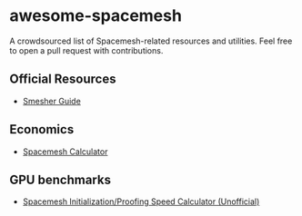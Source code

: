 # awesome-spacemesh
A crowdsourced list of Spacemesh-related resources and utilities. Feel free to open a pull request with contributions.

## Official Resources
- [Smesher Guide](https://github.com/spacemeshos/wiki/wiki/Smesher-Guide)

## Economics
- [Spacemesh Calculator](https://www.spacemeshcalculator.com/)

## GPU benchmarks
- [Spacemesh Initialization/Proofing Speed Calculator (Unofficial)](https://docs.google.com/spreadsheets/d/1X_E7H9EFdLoEZ8IHwm1ApcnlZ6VtBCWwSMOJIw2rytI/edit#gid=822058896)
